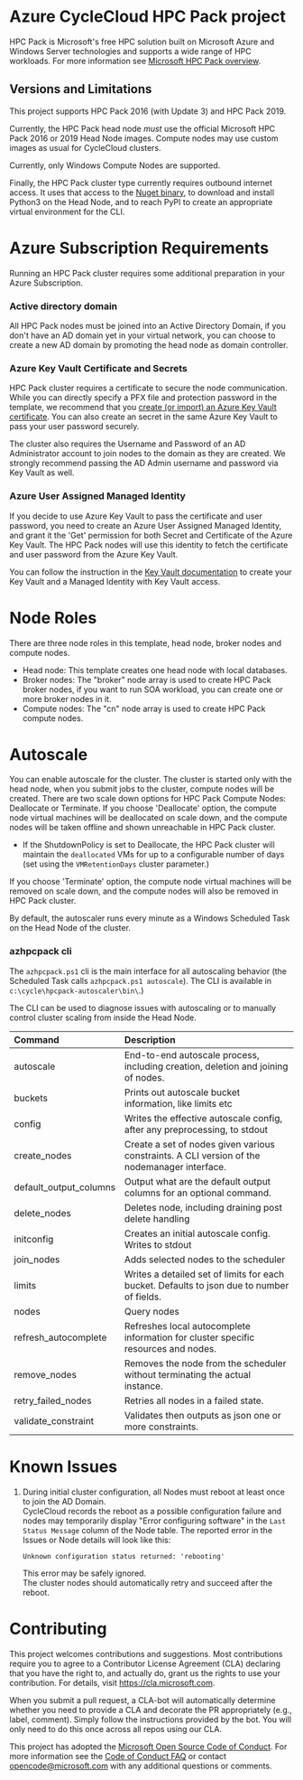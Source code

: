 # Azure CycleCloud HPC Pack project

HPC Pack is Microsoft's free HPC solution built on Microsoft Azure and Windows Server technologies and supports a wide range of HPC workloads. For more information see [Microsoft HPC Pack overview](https://docs.microsoft.com/powershell/high-performance-computing/overview). 

## Versions and Limitations

This project supports HPC Pack 2016 (with Update 3) and HPC Pack 2019.

Currently, the HPC Pack head node _must_ use the official Microsoft HPC Pack 2016 or 2019 Head Node images. Compute nodes may use custom images as usual for CycleCloud clusters.

Currently, only Windows Compute Nodes are supported.

Finally, the HPC Pack cluster type currently requires outbound internet access.  It uses that access to the [Nuget binary](https://aka.ms/nugetclidl), to download and install Python3  on the Head Node, and to reach PyPI to create an appropriate virtual environment for the CLI.

# Azure Subscription Requirements

Running an HPC Pack cluster requires some additional preparation in your Azure Subscription.

### Active directory domain

All HPC Pack nodes must be joined into an Active Directory Domain, if you don't have an AD domain yet in your virtual network, you can choose to create a new AD domain by promoting the head node as domain controller.

### Azure Key Vault Certificate and Secrets

HPC Pack cluster requires a certificate to secure the node communication. While you can directly specify a PFX file and protection password in the template, we recommend that you [create (or import) an Azure Key Vault certificate](https://docs.microsoft.com/powershell/high-performance-computing/deploy-an-hpc-pack-cluster-in-azure#create-azure-key-vault-certificate-on-azure-portal). You can also create an secret in the same Azure Key Vault to pass your user password securely.

The cluster also requires the Username and Password of an AD Administrator account to join nodes to the domain as they are created.   We strongly recommend passing the AD Admin username and password via Key Vault as well.

### Azure User Assigned Managed Identity

If you decide to use Azure Key Vault to pass the certificate and user password, you need to create an Azure User Assigned Managed Identity, and grant it the 'Get' permission for both Secret and Certificate of the Azure Key Vault. The HPC Pack nodes will use this identity to fetch the certificate and user password from the Azure Key Vault.

You can follow the instruction in the [Key Vault documentation](https://docs.microsoft.com/azure/active-directory/managed-identities-azure-resources/tutorial-windows-vm-access-nonaad) to create your Key Vault and a Managed Identity with Key Vault access.

# Node Roles

There are three node roles in this template, head node, broker nodes and compute nodes.

- Head node: This template creates one head node with local databases.
- Broker nodes: The "broker" node array is used to create HPC Pack broker nodes, if you want to run SOA workload, you can create one or more broker nodes in it.
- Compute nodes: The "cn" node array is used to create HPC Pack compute nodes.

# Autoscale

You can enable autoscale for the cluster. The cluster is started only with the head node, when you submit jobs to the cluster, compute nodes will be created.
There are two scale down options for HPC Pack Compute Nodes: Deallocate or Terminate.
If you choose 'Deallocate' option, the compute node virtual machines will be deallocated on scale down, and the compute nodes will be taken offline and shown unreachable in HPC Pack cluster.

* If the ShutdownPolicy is set to Deallocate, the HPC Pack cluster will maintain the `deallocated` VMs for up to a configurable number of days (set using the `VMRetentionDays` cluster parameter.)

If you choose 'Terminate' option, the compute node virtual machines will be removed on scale down, and the compute nodes will also be removed in HPC Pack cluster.

By default, the autoscaler runs every minute as a Windows Scheduled Task on the Head Node of the cluster.

### azhpcpack cli

The `azhpcpack.ps1` cli is the main interface for all autoscaling behavior (the Scheduled Task calls `azhpcpack.ps1 autoscale`).  The CLI is available in `c:\cycle\hpcpack-autoscaler\bin\`.)

The CLI can be used to diagnose issues with autoscaling or to manually control cluster scaling from inside the Head Node.

| Command | Description |
| :---    | :---        |
| autoscale            | End-to-end autoscale process, including creation, deletion and joining of nodes. |
| buckets              | Prints out autoscale bucket information, like limits etc |
| config               | Writes the effective autoscale config, after any preprocessing, to stdout |
| create_nodes         | Create a set of nodes given various constraints. A CLI version of the nodemanager interface. |
| default_output_columns | Output what are the default output columns for an optional command. |
| delete_nodes         | Deletes node, including draining post delete handling |
| initconfig           | Creates an initial autoscale config. Writes to stdout |
| join_nodes           | Adds selected nodes to the scheduler |
| limits               | Writes a detailed set of limits for each bucket. Defaults to json due to number of fields. |
| nodes                | Query nodes |
| refresh_autocomplete | Refreshes local autocomplete information for cluster specific resources and nodes. |
| remove_nodes         | Removes the node from the scheduler without terminating the actual instance. |
| retry_failed_nodes   | Retries all nodes in a failed state. |
| validate_constraint  | Validates then outputs as json one or more constraints. |

# Known Issues

1. During initial cluster configuration, all Nodes must reboot at least once to join the AD Domain.  
   CycleCloud records the reboot as a possible configuration failure and nodes may temporarily display
   "Error configuring software" in the `Last Status Message` column of the Node table.  The reported error
   in the Issues or Node details will look like this:

   ```
   Unknown configuration status returned: 'rebooting'
   ```

   This error may be safely ignored.  
   The cluster nodes should automatically retry and succeed after the reboot.

# Contributing

This project welcomes contributions and suggestions.  Most contributions require you to agree to a
Contributor License Agreement (CLA) declaring that you have the right to, and actually do, grant us
the rights to use your contribution. For details, visit https://cla.microsoft.com.

When you submit a pull request, a CLA-bot will automatically determine whether you need to provide
a CLA and decorate the PR appropriately (e.g., label, comment). Simply follow the instructions
provided by the bot. You will only need to do this once across all repos using our CLA.

This project has adopted the [Microsoft Open Source Code of Conduct](https://opensource.microsoft.com/codeofconduct/).
For more information see the [Code of Conduct FAQ](https://opensource.microsoft.com/codeofconduct/faq/) or
contact [opencode@microsoft.com](mailto:opencode@microsoft.com) with any additional questions or comments.
